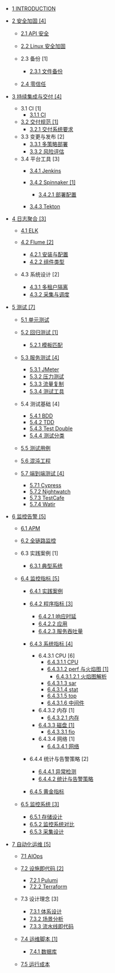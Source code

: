   - [1 INTRODUCTION](/INTRODUCTION.md)
  - [2 安全加固 [4]](/安全加固/README.md)
    - [2.1 API 安全](/安全加固/API%20安全/README.md)
      
    - [2.2 Linux 安全加固](/安全加固/Linux%20安全加固.md)
    - 2.3 备份 [1]
      - [2.3.1 文件备份](/安全加固/备份/文件备份.md)
    - [2.4 零信任](/安全加固/零信任/README.md)
      
  - [3 持续集成与交付 [4]](/持续集成与交付/README.md)
    - 3.1 CI [1]
      - [3.1.1 CI](/持续集成与交付/CI/CI.md)
    - [3.2 交付规范 [1]](/持续集成与交付/交付规范/README.md)
      - [3.2.1 交付系统要求](/持续集成与交付/交付规范/交付系统要求.md)
    - 3.3 变更与发布 [2]
      - [3.3.1 多策略部署](/持续集成与交付/变更与发布/多策略部署.md)
      - [3.3.2 风险评估](/持续集成与交付/变更与发布/风险评估.md)
    - 3.4 平台工具 [3]
      - [3.4.1 Jenkins](/持续集成与交付/平台工具/Jenkins/README.md)
        
      - [3.4.2 Spinnaker [1]](/持续集成与交付/平台工具/Spinnaker/README.md)
        - [3.4.2.1 部署配置](/持续集成与交付/平台工具/Spinnaker/部署配置.md)
      - [3.4.3 Tekton](/持续集成与交付/平台工具/Tekton/README.md)
        
  - [4 日志聚合 [3]](/日志聚合/README.md)
    - [4.1 ELK](/日志聚合/ELK/README.md)
      
    - [4.2 Flume [2]](/日志聚合/Flume/README.md)
      - [4.2.1 安装与配置](/日志聚合/Flume/安装与配置.md)
      - [4.2.2 组件类型](/日志聚合/Flume/组件类型.md)
    - 4.3 系统设计 [2]
      - [4.3.1 多租户隔离](/日志聚合/系统设计/多租户隔离.md)
      - [4.3.2 采集与调度](/日志聚合/系统设计/采集与调度.md)
  - [5 测试 [7]](/测试/README.md)
    - [5.1 单元测试](/测试/单元测试/README.md)
      
    - [5.2 回归测试 [1]](/测试/回归测试/README.md)
      - [5.2.1 模板匹配](/测试/回归测试/模板匹配.md)
    - [5.3 服务测试 [4]](/测试/服务测试/README.md)
      - [5.3.1 JMeter](/测试/服务测试/JMeter.md)
      - [5.3.2 压力测试](/测试/服务测试/压力测试.md)
      - [5.3.3 流量复制](/测试/服务测试/流量复制.md)
      - [5.3.4 测试工具](/测试/服务测试/测试工具.md)
    - 5.4 测试基础 [4]
      - [5.4.1 BDD](/测试/测试基础/BDD.md)
      - [5.4.2 TDD](/测试/测试基础/TDD.md)
      - [5.4.3 Test Double](/测试/测试基础/Test%20Double.md)
      - [5.4.4 测试分类](/测试/测试基础/测试分类.md)
    - [5.5 测试用例](/测试/测试用例/README.md)
      
    - [5.6 混沌工程](/测试/混沌工程/README.md)
      
    - [5.7 端到端测试 [4]](/测试/端到端测试/README.md)
      - [5.7.1 Cypress](/测试/端到端测试/Cypress.md)
      - [5.7.2 Nightwatch](/测试/端到端测试/Nightwatch.md)
      - [5.7.3 TestCafe](/测试/端到端测试/TestCafe.md)
      - [5.7.4 Watir](/测试/端到端测试/Watir.md)
  - [6 监控告警 [5]](/监控告警/README.md)
    - [6.1 APM](/监控告警/APM/README.md)
      
    - [6.2 全链路监控](/监控告警/全链路监控/README.md)
      
    - 6.3 实践案例 [1]
      - [6.3.1 典型系统](/监控告警/实践案例/典型系统.md)
    - [6.4 监控指标 [5]](/监控告警/监控指标/README.md)
      - [6.4.1 实践案例](/监控告警/监控指标/实践案例/README.md)
        
      - [6.4.2 程序指标 [3]](/监控告警/监控指标/程序指标/README.md)
        - [6.4.2.1 响应时延](/监控告警/监控指标/程序指标/响应时延.md)
        - [6.4.2.2 应用](/监控告警/监控指标/程序指标/应用.md)
        - [6.4.2.3 服务吞吐量](/监控告警/监控指标/程序指标/服务吞吐量.md)
      - [6.4.3 系统指标 [4]](/监控告警/监控指标/系统指标/README.md)
        - 6.4.3.1 CPU [6]
          - [6.4.3.1.1 CPU](/监控告警/监控指标/系统指标/CPU/CPU.md)
          - [6.4.3.1.2 perf 与火焰图 [1]](/监控告警/监控指标/系统指标/CPU/perf%20与火焰图/README.md)
            - [6.4.3.1.2.1 火焰图解析](/监控告警/监控指标/系统指标/CPU/perf%20与火焰图/火焰图解析.md)
          - [6.4.3.1.3 sar](/监控告警/监控指标/系统指标/CPU/sar.md)
          - [6.4.3.1.4 stat](/监控告警/监控指标/系统指标/CPU/stat.md)
          - [6.4.3.1.5 top](/监控告警/监控指标/系统指标/CPU/top.md)
          - [6.4.3.1.6 中间件](/监控告警/监控指标/系统指标/CPU/中间件.md)
        - 6.4.3.2 内存 [1]
          - [6.4.3.2.1 内存](/监控告警/监控指标/系统指标/内存/内存.md)
        - [6.4.3.3 磁盘 [1]](/监控告警/监控指标/系统指标/磁盘/README.md)
          - [6.4.3.3.1 fio](/监控告警/监控指标/系统指标/磁盘/fio.md)
        - 6.4.3.4 网络 [1]
          - [6.4.3.4.1 网络](/监控告警/监控指标/系统指标/网络/网络.md)
      - 6.4.4 统计与告警策略 [2]
        - [6.4.4.1 异常检测](/监控告警/监控指标/统计与告警策略/异常检测.md)
        - [6.4.4.2 统计与告警策略](/监控告警/监控指标/统计与告警策略/统计与告警策略.md)
      - [6.4.5 黄金指标](/监控告警/监控指标/黄金指标/README.md)
        
    - [6.5 监控系统 [3]](/监控告警/监控系统/README.md)
      - [6.5.1 存储设计](/监控告警/监控系统/存储设计.md)
      - [6.5.2 监控系统对比](/监控告警/监控系统/监控系统对比.md)
      - [6.5.3 采集设计](/监控告警/监控系统/采集设计.md)
  - [7 自动化运维 [5]](/自动化运维/README.md)
    - [7.1 AIOps](/自动化运维/AIOps/README.md)
      
    - [7.2 设施即代码 [2]](/自动化运维/设施即代码/README.md)
      - [7.2.1 Pulumi](/自动化运维/设施即代码/Pulumi.md)
      - [7.2.2 Terraform](/自动化运维/设施即代码/Terraform.md)
    - 7.3 设计理念 [3]
      - [7.3.1 体系设计](/自动化运维/设计理念/体系设计.md)
      - [7.3.2 场景分析](/自动化运维/设计理念/场景分析.md)
      - [7.3.3 流水线即代码](/自动化运维/设计理念/流水线即代码.md)
    - [7.4 运维脚本 [1]](/自动化运维/运维脚本/README.md)
      - [7.4.1 数据库](/自动化运维/运维脚本/数据库.md)
    - [7.5 运行成本](/自动化运维/运行成本/README.md)
      